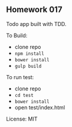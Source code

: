 ## Homework 017

Todo app built with TDD.

To Build:
  - clone repo
  - `npm install`
  - `bower install`
  - `gulp build`

To run test:
  - clone repo
  - `cd test`
  - `bower install`
  - open test/index.html

License: MIT
